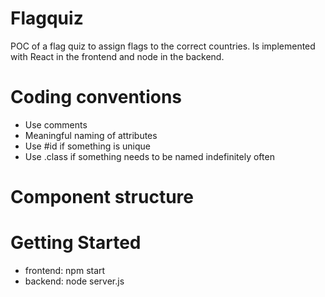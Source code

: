# Flagquiz
POC of a flag quiz to assign flags to the correct countries.  Is implemented with React in the frontend and node in the backend.

# Coding conventions

- Use comments
- Meaningful naming of attributes
- Use #id if something is unique 
- Use .class if something needs to be named indefinitely often

# Component structure

# Getting Started
- frontend: npm start
- backend: node server.js